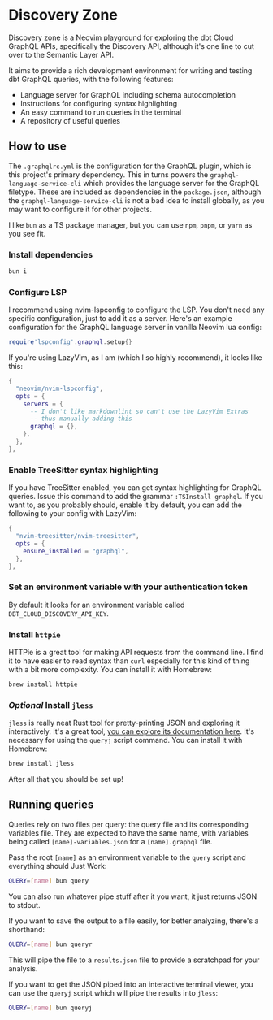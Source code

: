 # Discovery Zone

Discovery zone is a Neovim playground for exploring the dbt Cloud GraphQL APIs, specifically the Discovery API, although it's one line to cut over to the Semantic Layer API.

It aims to provide a rich development environment for writing and testing dbt GraphQL queries, with the following features:

- Language server for GraphQL including schema autocompletion
- Instructions for configuring syntax highlighting
- An easy command to run queries in the terminal
- A repository of useful queries

## How to use

The `.graphqlrc.yml` is the configuration for the GraphQL plugin, which is this project's primary dependency. This in turns powers the `graphql-language-service-cli` which provides the language server for the GraphQL filetype. These are included as dependencies in the `package.json`, although the `graphql-language-service-cli` is not a bad idea to install globally, as you may want to configure it for other projects.

I like `bun` as a TS package manager, but you can use `npm`, `pnpm`, or `yarn` as you see fit.

### Install dependencies

```bash
bun i
```

### Configure LSP

I recommend using nvim-lspconfig to configure the LSP. You don't need any specific configuration, just to add it as a server. Here's an example configuration for the GraphQL language server in vanilla Neovim lua config:

```lua
require'lspconfig'.graphql.setup{}
```

If you're using LazyVim, as I am (which I so highly recommend), it looks like this:

```lua
{
  "neovim/nvim-lspconfig",
  opts = {
    servers = {
      -- I don't like markdownlint so can't use the LazyVim Extras
      -- thus manually adding this
      graphql = {},
    },
  },
},
```

### Enable TreeSitter syntax highlighting

If you have TreeSitter enabled, you can get syntax highlighting for GraphQL queries. Issue this command to add the grammar `:TSInstall graphql`. If you want to, as you probably should, enable it by default, you can add the following to your config with LazyVim:

```lua
{
  "nvim-treesitter/nvim-treesitter",
  opts = {
    ensure_installed = "graphql",
  },
},
```

### Set an environment variable with your authentication token

By default it looks for an environment variable called `DBT_CLOUD_DISCOVERY_API_KEY`.

### Install `httpie`

HTTPie is a great tool for making API requests from the command line. I find it to have easier to read syntax than `curl` especially for this kind of thing with a bit more complexity. You can install it with Homebrew:

```bash
brew install httpie
```

### _Optional_ Install `jless`

`jless` is really neat Rust tool for pretty-printing JSON and exploring it interactively. It's a great tool, [you can explore its documentation here](https://jless.io/user-guide). It's necessary for using the `queryj` script command. You can install it with Homebrew:

```bash
brew install jless
```

After all that you should be set up!

## Running queries

Queries rely on two files per query: the query file and its corresponding variables file. They are expected to have the same name, with variables being called `[name]-variables.json` for a `[name].graphql` file.

Pass the root `[name]` as an environment variable to the `query` script and everything should Just Work:

```bash
QUERY=[name] bun query
```

You can also run whatever pipe stuff after it you want, it just returns JSON to stdout.

If you want to save the output to a file easily, for better analyzing, there's a shorthand:

```bash
QUERY=[name] bun queryr
```

This will pipe the file to a `results.json` file to provide a scratchpad for your analysis.

If you want to get the JSON piped into an interactive terminal viewer, you can use the `queryj` script which will pipe the results into `jless`:

```bash
QUERY=[name] bun queryj
```
